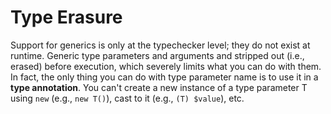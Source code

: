 # Type Erasure

Support for generics is only at the typechecker level; they do not exist at runtime. Generic type parameters and arguments and stripped out (i.e., erased) before execution, which severely limits what you can do with them. In fact, the only thing you can do with type parameter name is to use it in a **type annotation**. You can't create a new instance of a type parameter T using `new` (e.g., `new T()`), cast to it (e.g., `(T) $value`), etc.
